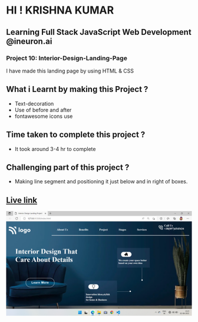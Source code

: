 # HI ! KRISHNA KUMAR 
## Learning Full Stack JavaScript Web Development @ineuron.ai
### Project 10: Interior-Design-Landing-Page
I have made this landing page by using HTML & CSS

## What i Learnt by making this Project ?
  - Text-decoration
  - Use of before and after
  - fontawesome icons use

## Time taken to complete this project ?
  - It took around 3-4 hr to complete
  
## Challenging part of this project ?
   - Making line segment and positioning it just below and in right of boxes.
   
## [Live link]([https://dance-landing-page.vercel.app/](https://interior-design-landing-page-xi.vercel.app/))

![Screenshot](https://github.com/krishna5867/Interior-Design-Landing-Page/blob/main/Screenshot.png)
